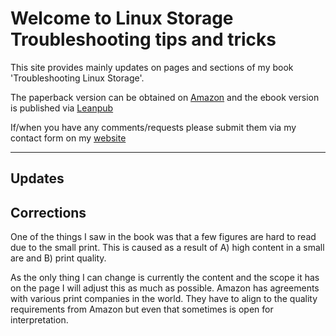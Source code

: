 # Welcome to Linux Storage Troubleshooting tips and tricks

This site provides mainly updates on pages and sections of my book 'Troubleshooting Linux Storage'.

The paperback version can be obtained on [Amazon](https://amzn.to/3MpWnQS) and the ebook version is published via [Leanpub](https://leanpub.com/troubleshootinglinuxstorage)

If/when you have any comments/requests please submit them via my contact form on my [website](https://erwinvanlonden.net/contact-me/)

---

## Updates

## Corrections

One of the things I saw in the book was that a few figures are hard to read due to the small print. This is caused as a result of A) high content in a small are and B) print quality.

As the only thing I can change is currently the content and the scope it has on the page I will adjust this as much as possible. Amazon has agreements with various print companies in the world. They have to align to the quality requirements from Amazon but even that sometimes is open for interpretation.


